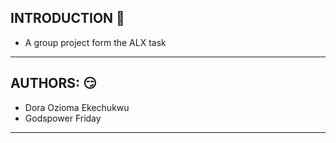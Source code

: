 ## INTRODUCTION :slightly_smiling_face:
- A group project form the ALX task 
---

## AUTHORS: :smirk:
- Dora Ozioma Ekechukwu
- Godspower Friday
---

